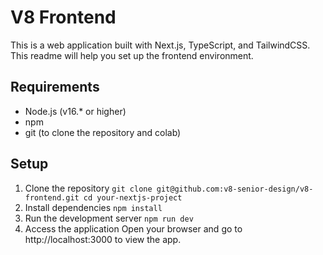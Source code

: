 # V8 Frontend 
This is a web application built with Next.js, TypeScript, and TailwindCSS. This readme will help you set up the frontend environment.

## Requirements
* Node.js (v16.* or higher)
* npm
* git (to clone the repository and colab)

## Setup
1. Clone the repository
`git clone git@github.com:v8-senior-design/v8-frontend.git
cd your-nextjs-project
`
2. Install dependencies
`npm install
`
3. Run the development server
`npm run dev
`
4. Access the application
Open your browser and go to http://localhost:3000 to view the app.
